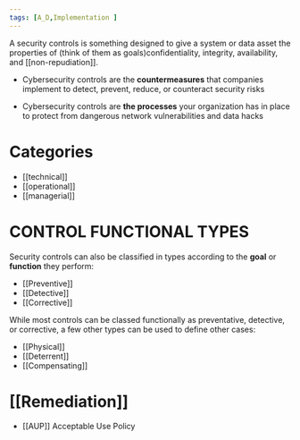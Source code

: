 ```yaml
---
tags: [A_D,Implementation ]
---
```


A security controls is something designed to give a system or data asset the properties of (think of them as goals)confidentiality, integrity, availability, and [[non-repudiation]]. 

- Cybersecurity controls are the **countermeasures** that companies implement to detect, prevent, reduce, or counteract security risks

- Cybersecurity controls are **the processes** your organization has in place to protect from dangerous network vulnerabilities and data hacks
# Categories 
- [[technical]] 
- [[operational]] 
- [[managerial]] 


# CONTROL FUNCTIONAL TYPES

Security controls can also be classified in types according to the **goal** or **function** they perform:
- [[Preventive]]
- [[Detective]] 
- [[Corrective]] 

While most controls can be classed functionally as preventative, detective, or corrective, a few other types can be used to define other cases:

- [[Physical]]
- [[Deterrent]]
- [[Compensating]]

# [[Remediation]] 

- [[AUP]] Acceptable Use Policy 




